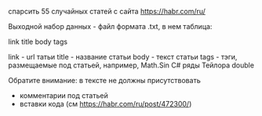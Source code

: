 спарсить 55 случайных статей с сайта https://habr.com/ru/

Выходной набор данных - файл формата .txt, в нем таблица:

link	title	body	tags

link - url татьи
title - название статьи
body - текст статьи
tags - тэги, размещаемые под статьей, например, Math.Sin C# ряды Тейлора double

Обратите внимание: в тексте не должны присутствовать
- комментарии под статьей
- вставки кода (см https://habr.com/ru/post/472300/)
